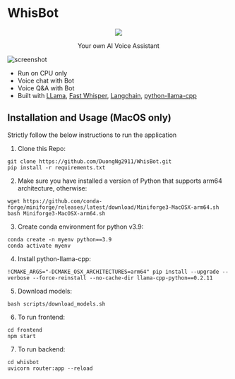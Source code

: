 # WhisBot
<p align="center">
  <img src="https://github.com/DuongNg2911/WhisBot/assets/127082369/af66e2d1-b47c-4fdb-85d5-f73e2451b3c0"/>
</p>

<p align="center">Your own AI Voice Assistant</p>

![screenshot](https://github.com/DuongNg2911/WhisBot/assets/127082369/dde98ba9-b777-4c46-82da-85ecf838db99)

- Run on CPU only
- Voice chat with Bot
- Voice Q&A with Bot
- Built with [LLama](https://github.com/facebookresearch/llama), [Fast Whisper](https://github.com/openai/whisper), [Langchain](https://github.com/langchain-ai/langchain), [python-llama-cpp](https://github.com/abetlen/llama-cpp-python)

## Installation and Usage (MacOS only)
Strictly follow the below instructions to run the application

1. Clone this Repo:
```
git clone https://github.com/DuongNg2911/WhisBot.git
pip install -r requirements.txt
```
2. Make sure you have installed a version of Python that supports arm64 architecture, otherwise:
```
wget https://github.com/conda-forge/miniforge/releases/latest/download/Miniforge3-MacOSX-arm64.sh
bash Miniforge3-MacOSX-arm64.sh
```
3. Create conda environment for python v3.9:
```
conda create -n myenv python==3.9
conda activate myenv
```
4. Install python-llama-cpp:
```
!CMAKE_ARGS="-DCMAKE_OSX_ARCHITECTURES=arm64" pip install --upgrade --verbose --force-reinstall --no-cache-dir llama-cpp-python==0.2.11
```
5. Download models:
```
bash scripts/download_models.sh
```
6. To run frontend:
```
cd frontend
npm start
```
7. To run backend:
```
cd whisbot
uvicorn router:app --reload
```
